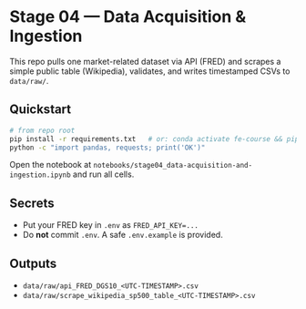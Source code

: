 
# Stage 04 — Data Acquisition & Ingestion

This repo pulls one market-related dataset via API (FRED) and scrapes a simple public table (Wikipedia), validates, and writes timestamped CSVs to `data/raw/`.

## Quickstart
```bash
# from repo root
pip install -r requirements.txt   # or: conda activate fe-course && pip install -r requirements.txt
python -c "import pandas, requests; print('OK')"
```

Open the notebook at `notebooks/stage04_data-acquisition-and-ingestion.ipynb` and run all cells.

## Secrets
- Put your FRED key in `.env` as `FRED_API_KEY=...`
- Do **not** commit `.env`. A safe `.env.example` is provided.

## Outputs
- `data/raw/api_FRED_DGS10_<UTC-TIMESTAMP>.csv`
- `data/raw/scrape_wikipedia_sp500_table_<UTC-TIMESTAMP>.csv`
